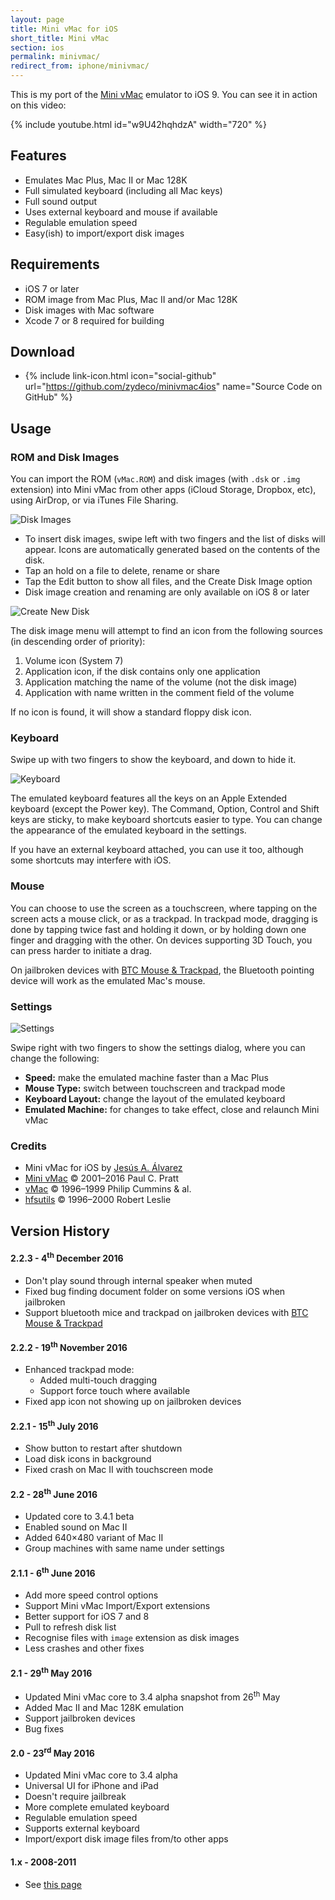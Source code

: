 ```yaml
---
layout: page
title: Mini vMac for iOS
short_title: Mini vMac
section: ios
permalink: minivmac/
redirect_from: iphone/minivmac/
---
```


This is my port of the [Mini vMac](http://www.gryphel.com/c/minivmac/) emulator
to iOS 9. You can see it in action on this video:

{% include youtube.html id="w9U42hqhdzA" width="720" %}

## Features

* Emulates Mac Plus, Mac II or Mac 128K
* Full simulated keyboard (including all Mac keys)
* Full sound output
* Uses external keyboard and mouse if available
* Regulable emulation speed
* Easy(ish) to import/export disk images

## Requirements

* iOS 7 or later
* ROM image from Mac Plus, Mac II and/or Mac 128K
* Disk images with Mac software
* Xcode 7 or 8 required for building

## Download

* {% include link-icon.html icon="social-github" url="https://github.com/zydeco/minivmac4ios" name="Source Code on GitHub" %}

## Usage

### ROM and Disk Images

You can import the ROM (`vMac.ROM`) and disk images (with `.dsk` or `.img`
extension) into Mini vMac from other apps (iCloud Storage, Dropbox, etc), using
AirDrop, or via iTunes File Sharing.

![Disk Images](/images/minivmac4ios/disks.png)


* To insert disk images, swipe left with two fingers and the list of disks will
    appear. Icons are automatically generated based on the contents of the disk.
* Tap an hold on a file to delete, rename or share
* Tap the Edit button to show all files, and the Create Disk Image option
* Disk image creation and renaming are only available on iOS 8 or later

![Create New Disk](/images/minivmac4ios/newdisk.png)


The disk image menu will attempt to find an icon from the following sources (in
descending order of priority):

1. Volume icon (System 7)
2. Application icon, if the disk contains only one application
3. Application matching the name of the volume (not the disk image)
4. Application with name written in the comment field of the volume

If no icon is found, it will show a standard floppy disk icon.

### Keyboard

Swipe up with two fingers to show the keyboard, and down to hide it.

![Keyboard](/images/minivmac4ios/keyboard.png)

The emulated keyboard features all the keys on an Apple Extended keyboard
(except the Power key). The Command, Option, Control and Shift keys are
sticky, to make keyboard shortcuts easier to type. You can change the
appearance of the emulated keyboard in the settings.

If you have an external keyboard attached, you can use it too, although some
shortcuts may interfere with iOS.

### Mouse

You can choose to use the screen as a touchscreen, where tapping on the screen acts a mouse
click, or as a trackpad. In trackpad mode, dragging is done by tapping twice fast and holding
it down, or by holding down one finger and dragging with the other. On devices supporting 3D
Touch, you can press harder to initiate a drag.

On jailbroken devices with [BTC Mouse & Trackpad](http://www.ringwald.ch/cydia/mouse/), the
Bluetooth pointing device will work as the emulated Mac's mouse.

### Settings

![Settings](/images/minivmac4ios/settings.png)

Swipe right with two fingers to show the settings dialog, where you can change
the following:

* **Speed:** make the emulated machine faster than a Mac Plus
* **Mouse Type:** switch between touchscreen and trackpad mode
* **Keyboard Layout:** change the layout of the emulated keyboard
* **Emulated Machine:** for changes to take effect, close and relaunch Mini vMac

### Credits

* Mini vMac for iOS by [Jesús A. Álvarez](https://github.com/zydeco)
* [Mini vMac](http://gryphel.com/c/minivmac/) © 2001–2016 Paul C. Pratt
* [vMac](http://vmac.org/) © 1996–1999 Philip Cummins & al.
* [hfsutils](http://www.mars.org/home/rob/proj/hfs/) © 1996–2000 Robert Leslie

## Version History

#### 2.2.3 - 4<sup>th</sup> December 2016

* Don't play sound through internal speaker when muted
* Fixed bug finding document folder on some versions iOS when jailbroken
* Support bluetooth mice and trackpad on jailbroken devices with [BTC Mouse & Trackpad](http://www.ringwald.ch/cydia/mouse/)

#### 2.2.2 - 19<sup>th</sup> November 2016

* Enhanced trackpad mode:
  * Added multi-touch dragging
  * Support force touch where available
* Fixed app icon not showing up on jailbroken devices

#### 2.2.1 - 15<sup>th</sup> July 2016

* Show button to restart after shutdown
* Load disk icons in background
* Fixed crash on Mac II with touchscreen mode

#### 2.2 - 28<sup>th</sup> June 2016

* Updated core to 3.4.1 beta
* Enabled sound on Mac II
* Added 640×480 variant of Mac II
* Group machines with same name under settings

#### 2.1.1 - 6<sup>th</sup> June 2016

 * Add more speed control options
 * Support Mini vMac Import/Export extensions
 * Better support for iOS 7 and 8
 * Pull to refresh disk list
 * Recognise files with `image` extension as disk images
 * Less crashes and other fixes

#### 2.1 - 29<sup>th</sup> May 2016

* Updated Mini vMac core to 3.4 alpha snapshot from 26<sup>th</sup> May
* Added Mac II and Mac 128K emulation
* Support jailbroken devices
* Bug fixes

#### 2.0 - 23<sup>rd</sup> May 2016

* Updated Mini vMac core to 3.4 alpha
* Universal UI for iPhone and iPad
* Doesn't require jailbreak
* More complete emulated keyboard
* Regulable emulation speed
* Supports external keyboard
* Import/export disk image files from/to other apps

#### 1.x - 2008-2011

* See [this page](/minivmac4iphone)